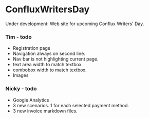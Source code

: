 # ConfluxWritersDay

Under development: Web site for upcoming Conflux Writers' Day.

### Tim - todo

- Registration page
- Navigation always on second line.
- Nav bar is not highlighting current page.
- text area width to match textbox.
- combobox width to match textbox.
- Images

### Nicky - todo

- Google Analytics
- 3 new scenarios. 1 for each selected payment method.
- 3 new invoice markdown files.